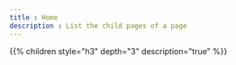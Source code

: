 ```yaml
---
title : Home
description : List the child pages of a page
---
```

{{% children style="h3" depth="3" description="true" %}}





